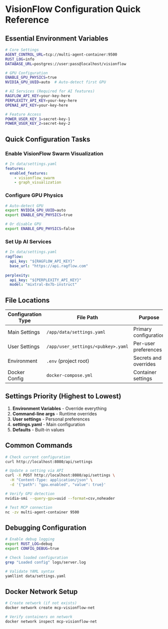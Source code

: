 # VisionFlow Configuration Quick Reference

## Essential Environment Variables

```bash
# Core Settings
AGENT_CONTROL_URL=tcp://multi-agent-container:9500
RUST_LOG=info
DATABASE_URL=postgres://user:pass@localhost/visionflow

# GPU Configuration
ENABLE_GPU_PHYSICS=true
NVIDIA_GPU_UUID=auto  # Auto-detect first GPU

# AI Services (Required for AI features)
RAGFLOW_API_KEY=your-key-here
PERPLEXITY_API_KEY=your-key-here
OPENAI_API_KEY=your-key-here

# Feature Access
POWER_USER_KEY_1=secret-key-1
POWER_USER_KEY_2=secret-key-2
```

## Quick Configuration Tasks

### Enable VisionFlow Swarm Visualization
```yaml
# In data/settings.yaml
features:
  enabled_features:
    - visionflow_swarm
    - graph_visualization
```

### Configure GPU Physics
```bash
# Auto-detect GPU
export NVIDIA_GPU_UUID=auto
export ENABLE_GPU_PHYSICS=true

# Or disable GPU
export ENABLE_GPU_PHYSICS=false
```

### Set Up AI Services
```yaml
# In data/settings.yaml
ragflow:
  api_key: "${RAGFLOW_API_KEY}"
  base_url: "https://api.ragflow.com"
  
perplexity:
  api_key: "${PERPLEXITY_API_KEY}"
  model: "mixtral-8x7b-instruct"
```

## File Locations

| Configuration Type | File Path | Purpose |
|-------------------|-----------|---------|
| Main Settings | `/app/data/settings.yaml` | Primary configuration |
| User Settings | `/app/user_settings/<pubkey>.yaml` | Per-user preferences |
| Environment | `.env` (project root) | Secrets and overrides |
| Docker Config | `docker-compose.yml` | Container settings |

## Settings Priority (Highest to Lowest)

1. **Environment Variables** - Override everything
2. **Command-line args** - Runtime overrides
3. **User settings** - Personal preferences
4. **settings.yaml** - Main configuration
5. **Defaults** - Built-in values

## Common Commands

```bash
# Check current configuration
curl http://localhost:8080/api/settings

# Update a setting via API
curl -X POST http://localhost:8080/api/settings \
  -H "Content-Type: application/json" \
  -d '{"path": "gpu.enabled", "value": true}'

# Verify GPU detection
nvidia-smi --query-gpu=uuid --format=csv,noheader

# Test MCP connection
nc -zv multi-agent-container 9500
```

## Debugging Configuration

```bash
# Enable debug logging
export RUST_LOG=debug
export CONFIG_DEBUG=true

# Check loaded configuration
grep "Loaded config" logs/server.log

# Validate YAML syntax
yamllint data/settings.yaml
```

## Docker Network Setup

```bash
# Create network (if not exists)
docker network create mcp-visionflow-net

# Verify containers on network
docker network inspect mcp-visionflow-net
```